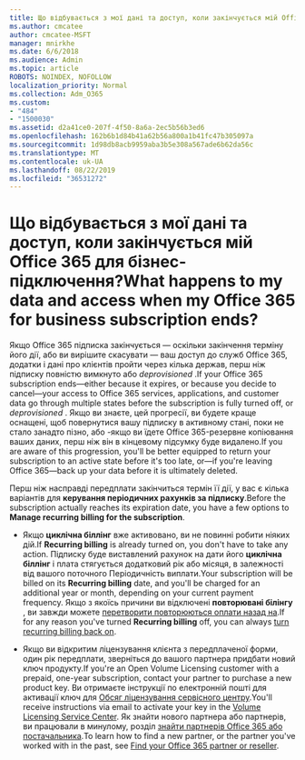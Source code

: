```yaml
---
title: Що відбувається з мої дані та доступ, коли закінчується мій Office 365 для бізнес-підключення?
ms.author: cmcatee
author: cmcatee-MSFT
manager: mnirkhe
ms.date: 6/6/2018
ms.audience: Admin
ms.topic: article
ROBOTS: NOINDEX, NOFOLLOW
localization_priority: Normal
ms.collection: Adm_O365
ms.custom:
- "484"
- "1500030"
ms.assetid: d2a41ce0-207f-4f50-8a6a-2ec5b56b3ed6
ms.openlocfilehash: 162b6b1d84b41a62b56a800a1b41fc47b305097a
ms.sourcegitcommit: 1d98db8acb9959aba3b5e308a567ade6b62da56c
ms.translationtype: MT
ms.contentlocale: uk-UA
ms.lasthandoff: 08/22/2019
ms.locfileid: "36531272"
---
```

# <a name="what-happens-to-my-data-and-access-when-my-office-365-for-business-subscription-ends"></a><span data-ttu-id="bc1c0-102">Що відбувається з мої дані та доступ, коли закінчується мій Office 365 для бізнес-підключення?</span><span class="sxs-lookup"><span data-stu-id="bc1c0-102">What happens to my data and access when my Office 365 for business subscription ends?</span></span>

<span data-ttu-id="bc1c0-103">Якщо Office 365 підписка закінчується — оскільки закінчення терміну його дії, або ви вирішите скасувати — ваш доступ до служб Office 365, додатки і дані про клієнтів пройти через кілька держав, перш ніж підписку повністю вимкнуто або *deprovisioned*  .</span><span class="sxs-lookup"><span data-stu-id="bc1c0-103">If your Office 365 subscription ends—either because it expires, or because you decide to cancel—your access to Office 365 services, applications, and customer data go through multiple states before the subscription is fully turned off, or  *deprovisioned*  .</span></span> <span data-ttu-id="bc1c0-104">Якщо ви знаєте, цей прогресії, ви будете краще оснащені, щоб повернутися вашу підписку в активному стані, поки не стало занадто пізно, або -якщо ви їдете Office 365-резервне копіювання ваших даних, перш ніж він в кінцевому підсумку буде видалено.</span><span class="sxs-lookup"><span data-stu-id="bc1c0-104">If you are aware of this progression, you'll be better equipped to return your subscription to an active state before it's too late, or—if you're leaving Office 365—back up your data before it is ultimately deleted.</span></span>
  
<span data-ttu-id="bc1c0-105">Перш ніж насправді передплати закінчиться термін її дії, у вас є кілька варіантів для **керування періодичних рахунків за підписку**.</span><span class="sxs-lookup"><span data-stu-id="bc1c0-105">Before the subscription actually reaches its expiration date, you have a few options to **Manage recurring billing for the subscription**.</span></span>
  
- <span data-ttu-id="bc1c0-106">Якщо **циклічна біллінг** вже активовано, ви не повинні робити ніяких дій.</span><span class="sxs-lookup"><span data-stu-id="bc1c0-106">If **Recurring billing** is already turned on, you don't have to take any action.</span></span> <span data-ttu-id="bc1c0-107">Підписку буде виставлений рахунок на дати його **циклічна біллінг** і плата стягується додатковий рік або місяця, в залежності від вашого поточного Періодичність виплати.</span><span class="sxs-lookup"><span data-stu-id="bc1c0-107">Your subscription will be billed on its **Recurring billing** date, and you'll be charged for an additional year or month, depending on your current payment frequency.</span></span> <span data-ttu-id="bc1c0-108">Якщо з якоїсь причини ви відключені **повторювані білінгу** , ви завжди можете [перетворити повторюються оплати назад на](https://docs.microsoft.com/office365/admin/subscriptions-and-billing/renew-your-subscription#turn-recurring-billing-off-or-on).</span><span class="sxs-lookup"><span data-stu-id="bc1c0-108">If for any reason you've turned **Recurring billing** off, you can always [turn recurring billing back on](https://docs.microsoft.com/office365/admin/subscriptions-and-billing/renew-your-subscription#turn-recurring-billing-off-or-on).</span></span>

- <span data-ttu-id="bc1c0-109">Якщо ви відкритим ліцензування клієнта з передплаченої форми, один рік передплати, зверніться до вашого партнера придбати новий ключ продукту.</span><span class="sxs-lookup"><span data-stu-id="bc1c0-109">If you're an Open Volume Licensing customer with a prepaid, one-year subscription, contact your partner to purchase a new product key.</span></span> <span data-ttu-id="bc1c0-110">Ви отримаєте інструкції по електронній пошті для активації ключ для [Обсяг ліцензування сервісного центру](https://go.microsoft.com/fwlink/p/?LinkID=282016).</span><span class="sxs-lookup"><span data-stu-id="bc1c0-110">You'll receive instructions via email to activate your key in the [Volume Licensing Service Center](https://go.microsoft.com/fwlink/p/?LinkID=282016).</span></span> <span data-ttu-id="bc1c0-111">Як знайти нового партнера або партнерів, ви працювали в минулому, розділ [знайти партнерів Office 365 або постачальника](https://docs.microsoft.com/office365/admin/manage/find-your-partner-or-reseller).</span><span class="sxs-lookup"><span data-stu-id="bc1c0-111">To learn how to find a new partner, or the partner you've worked with in the past, see [Find your Office 365 partner or reseller](https://docs.microsoft.com/office365/admin/manage/find-your-partner-or-reseller).</span></span>